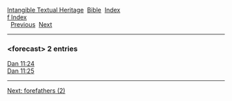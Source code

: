 [Intangible Textual Heritage](../../index)  [Bible](../index) 
[Index](index)   
[f Index](_f_)  
  [Previous](c04400)  [Next](c04402) 

------------------------------------------------------------------------

### &lt;forecast&gt; 2 entries

[Dan 11:24](../kjv/dan011.htm#024)  
[Dan 11:25](../kjv/dan011.htm#025)  

------------------------------------------------------------------------

[Next: forefathers (2)](c04402)

